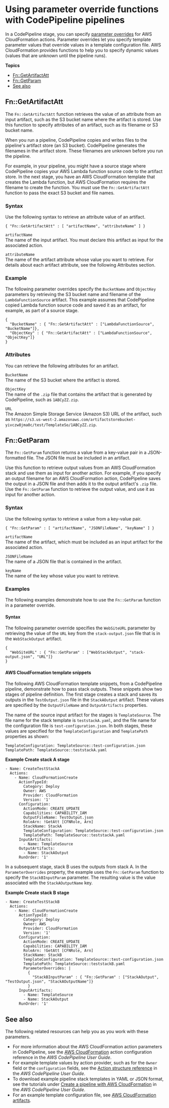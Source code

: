 # Using parameter override functions with CodePipeline pipelines<a name="continuous-delivery-codepipeline-parameter-override-functions"></a>

In a CodePipeline stage, you can specify [parameter overrides](continuous-delivery-codepipeline-action-reference.md) for AWS CloudFormation actions\. Parameter overrides let you specify template parameter values that override values in a template configuration file\. AWS CloudFormation provides functions to help you to specify dynamic values \(values that are unknown until the pipeline runs\)\.

**Topics**
+ [Fn::GetArtifactAtt](#w9219ab1c21c18b7)
+ [Fn::GetParam](#w9219ab1c21c18b9)
+ [See also](#w9219ab1c21c18c13)

## Fn::GetArtifactAtt<a name="w9219ab1c21c18b7"></a>

The `Fn::GetArtifactAtt` function retrieves the value of an attribute from an input artifact, such as the S3 bucket name where the artifact is stored\. Use this function to specify attributes of an artifact, such as its filename or S3 bucket name\.

When you run a pipeline, CodePipeline copies and writes files to the pipeline's artifact store \(an S3 bucket\)\. CodePipeline generates the filenames in the artifact store\. These filenames are unknown before you run the pipeline\.

For example, in your pipeline, you might have a source stage where CodePipeline copies your AWS Lambda function source code to the artifact store\. In the next stage, you have an AWS CloudFormation template that creates the Lambda function, but AWS CloudFormation requires the filename to create the function\. You must use the `Fn::GetArtifactAtt` function to pass the exact S3 bucket and file names\.

### Syntax<a name="w9219ab1c21c18b7b9"></a>

Use the following syntax to retrieve an attribute value of an artifact\.

```
{ "Fn::GetArtifactAtt" : [ "artifactName", "attributeName" ] }
```

`artifactName`  
The name of the input artifact\. You must declare this artifact as input for the associated action\.

`attributeName`  
The name of the artifact attribute whose value you want to retrieve\. For details about each artifact attribute, see the following Attributes section\.

### Example<a name="w9219ab1c21c18b7c11"></a>

The following parameter overrides specify the `BucketName` and `ObjectKey` parameters by retrieving the S3 bucket name and filename of the `LambdaFunctionSource` artifact\. This example assumes that CodePipeline copied Lambda function source code and saved it as an artifact, for example, as part of a source stage\.

```
{
  "BucketName" : { "Fn::GetArtifactAtt" : ["LambdaFunctionSource", "BucketName"]},
  "ObjectKey" : { "Fn::GetArtifactAtt" : ["LambdaFunctionSource", "ObjectKey"]}
}
```

### Attributes<a name="w9219ab1c21c18b7c13"></a>

You can retrieve the following attributes for an artifact\.

`BucketName`  
The name of the S3 bucket where the artifact is stored\.

`ObjectKey`  
The name of the `.zip` file that contains the artifact that is generated by CodePipeline, such as `1ABCyZZ.zip`\.

`URL`  
The Amazon Simple Storage Service \(Amazon S3\) URL of the artifact, such as `https://s3.us-west-2.amazonaws.com/artifactstorebucket-yivczw8jma0c/test/TemplateSo/1ABCyZZ.zip`\.

## Fn::GetParam<a name="w9219ab1c21c18b9"></a>

The `Fn::GetParam` function returns a value from a key\-value pair in a JSON\-formatted file\. The JSON file must be included in an artifact\.

Use this function to retrieve output values from an AWS CloudFormation stack and use them as input for another action\. For example, if you specify an output filename for an AWS CloudFormation action, CodePipeline saves the output in a JSON file and then adds it to the output artifact's `.zip` file\. Use the `Fn::GetParam` function to retrieve the output value, and use it as input for another action\.

### Syntax<a name="w9219ab1c21c18b9b7"></a>

Use the following syntax to retrieve a value from a key\-value pair\.

```
{ "Fn::GetParam" : [ "artifactName", "JSONFileName", "keyName" ] }
```

`artifactName`  
The name of the artifact, which must be included as an input artifact for the associated action\.

`JSONFileName`  
The name of a JSON file that is contained in the artifact\.

`keyName`  
The name of the key whose value you want to retrieve\.

### Examples<a name="w9219ab1c21c18b9b9"></a>

The following examples demonstrate how to use the `Fn::GetParam` function in a parameter override\.

#### Syntax<a name="w9219ab1c21c18b9b9b5"></a>

The following parameter override specifies the `WebSiteURL` parameter by retrieving the value of the `URL` key from the `stack-output.json` file that is in the `WebStackOutput` artifact\.

```
{
  "WebSiteURL" : { "Fn::GetParam" : ["WebStackOutput", "stack-output.json", "URL"]}
}
```

#### AWS CloudFormation template snippets<a name="w9219ab1c21c18b9b9b7"></a>

The following AWS CloudFormation template snippets, from a CodePipeline pipeline, demonstrate how to pass stack outputs\. These snippets show two stages of pipeline definition\. The first stage creates a stack and saves its outputs in the `TestOutput.json` file in the `StackAOutput` artifact\. These values are specified by the `OutputFileName` and `OutputArtifacts` properties\.

The name of the source input artifact for the stages is `TemplateSource`\. The file name for the stack template is `teststackA.yaml`, and the file name for the configuration file is `test-configuration.json`\. In both stages, these values are specified for the `TemplateConfiguration` and `TemplatePath` properties as shown:

```
TemplateConfiguration: TemplateSource::test-configuration.json
TemplatePath: TemplateSource::teststackA.yaml
```

**Example Create stack A stage**  

```
- Name: CreateTestStackA
  Actions:
    - Name: CloudFormationCreate
      ActionTypeId:
        Category: Deploy
        Owner: AWS
        Provider: CloudFormation
        Version: '1'
      Configuration:
        ActionMode: CREATE_UPDATE
        Capabilities: CAPABILITY_IAM
        OutputFileName: TestOutput.json
        RoleArn: !GetAtt [CFNRole, Arn]
        StackName: StackA
        TemplateConfiguration: TemplateSource::test-configuration.json
        TemplatePath: TemplateSource::teststackA.yaml
      InputArtifacts:
        - Name: TemplateSource
      OutputArtifacts:
        - Name: StackAOutput
      RunOrder: '1'
```

In a subsequent stage, stack B uses the outputs from stack A\. In the `ParameterOverrides` property, the example uses the `Fn::GetParam` function to specify the `StackBInputParam` parameter\. The resulting value is the value associated with the `StackAOutputName` key\.

**Example Create stack B stage**  

```
- Name: CreateTestStackB
  Actions:
    - Name: CloudFormationCreate
      ActionTypeId:
        Category: Deploy
        Owner: AWS
        Provider: CloudFormation
        Version: '1'
      Configuration:
        ActionMode: CREATE_UPDATE
        Capabilities: CAPABILITY_IAM
        RoleArn: !GetAtt [CFNRole, Arn]
        StackName: StackB
        TemplateConfiguration: TemplateSource::test-configuration.json
        TemplatePath: TemplateSource::teststackB.yaml
        ParameterOverrides: |
          {
            "StackBInputParam" : { "Fn::GetParam" : ["StackAOutput", "TestOutput.json", "StackAOutputName"]}
          }
      InputArtifacts:
        - Name: TemplateSource
        - Name: StackAOutput
      RunOrder: '1'
```

## See also<a name="w9219ab1c21c18c13"></a>

The following related resources can help you as you work with these parameters\.
+ For more information about the AWS CloudFormation action parameters in CodePipeline, see the [AWS CloudFormation](https://docs.aws.amazon.com/codepipeline/latest/userguide/action-reference-CloudFormation.html) action configuration reference in the *AWS CodePipeline User Guide*\.
+ For example template values by action provider, such as for the `Owner` field or the `configuration` fields, see the [Action structure reference](https://docs.aws.amazon.com/codepipeline/latest/userguide/action-reference.html) in the *AWS CodePipeline User Guide*\.
+ To download example pipeline stack templates in YAML or JSON format, see the tutorials under [Create a pipeline with AWS CloudFormation](https://docs.aws.amazon.com/codepipeline/latest/userguide/tutorials-cloudformation.html) in the *AWS CodePipeline User Guide*\.
+ For an example template configuration file, see [AWS CloudFormation artifacts](https://docs.aws.amazon.com/codepipeline/latest/userguide/continuous-delivery-codepipeline-cfn-artifacts.html)\.